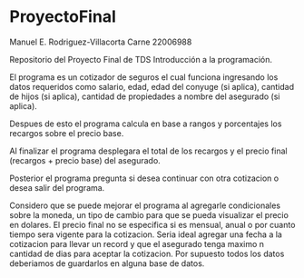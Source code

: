 # ProyectoFinal
Manuel E. Rodriguez-Villacorta
Carne 22006988

Repositorio del Proyecto Final de TDS Introducción a la programación.

El programa es un cotizador de seguros el cual funciona ingresando los datos requeridos como salario, edad, edad del conyuge (si aplica), cantidad de hijos (si aplica), cantidad de propiedades a nombre del asegurado (si aplica).

Despues de esto el programa calcula en base a rangos y porcentajes los recargos sobre el precio base.

Al finalizar el programa desplegara el total de los recargos y el precio final (recargos + precio base) del asegurado.

Posterior el programa pregunta si desea continuar con otra cotizacion o desea salir del programa.

Considero que se puede mejorar el programa al agregarle condicionales sobre la moneda, un tipo de cambio para que se pueda visualizar el precio en dolares. 
El precio final no se especifica si es mensual, anual o por cuanto tiempo sera vigente para la cotizacion.
Seria ideal agregar una fecha a la cotizacion para llevar un record y que el asegurado tenga maximo n cantidad de dias para aceptar la cotizacion.
Por supuesto todos los datos deberiamos de guardarlos en alguna base de datos.

